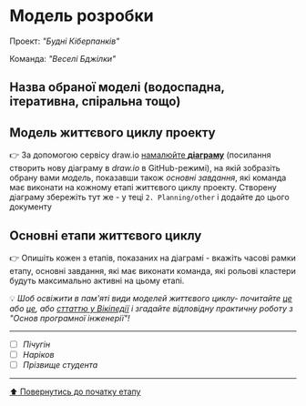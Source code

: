 # Модель розробки

Проект: *"Будні Кіберпанків"*

Команда: *"Веселі Бджілки"*

## Назва обраної моделі (водоспадна, ітеративна, спіральна тощо) 

## Модель життєвого циклу проекту

:point_right: За допомогою сервісу draw.io [намалюйте **діаграму**](https://www.draw.io/?mode=github) (посилання створить нову діаграму в *draw.io* в GitHub-режимі), на якій зобразіть обрану вами *модель*, показавши також *основні завдання*, які команда має виконати на кожному етапі життєвого циклу проекту. Створену діаграму збережіть тут же - у теці ````2. Planning/other```` і додайте до цього документу

## Основні етапи життєвого циклу

:point_right: Опишіть кожен з етапів, показаних на діаграмі - вкажіть часові рамки етапу, основні завдання, які має виконати команда, які рольові кластери будуть максимально активні на цьому етапі.

:bulb: *Шоб освіжити в пам'яті види моделей життєвого циклу- почитайте [це](https://evergreens.com.ua/ua/articles/software-development-metodologies.html) або [це](https://training.qatestlab.com/blog/technical-articles/popular-software-development-life-cycles/), або [сттаттю у Вікіпедії](https://uk.wikipedia.org/wiki/%D0%9F%D1%80%D0%BE%D1%86%D0%B5%D1%81_%D1%80%D0%BE%D0%B7%D1%80%D0%BE%D0%B1%D0%BA%D0%B8_%D0%BF%D1%80%D0%BE%D0%B3%D1%80%D0%B0%D0%BC%D0%BD%D0%BE%D0%B3%D0%BE_%D0%B7%D0%B0%D0%B1%D0%B5%D0%B7%D0%BF%D0%B5%D1%87%D0%B5%D0%BD%D0%BD%D1%8F) і згадайте відповідну практичну роботу з "Основ програмної інженерії"!*

---

- [ ] *Пічугін*
- [ ] *Наріков*
- [ ] *Прізвище студента*

---
[:arrow_up: Повернутись до початку етапу](/docs/2.Planning/README.md)

